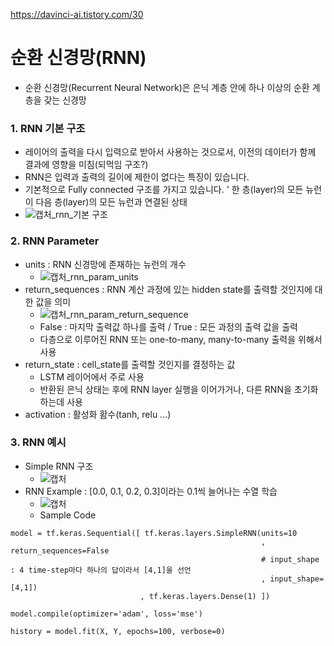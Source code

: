 https://davinci-ai.tistory.com/30

# 순환 신경망(RNN)
- 순환 신경망(Recurrent Neural Network)은 은닉 계층 안에 하나 이상의 순환 계층을 갖는 신경망

### 1. RNN 기본 구조
  - 레이어의 출력을 다시 입력으로 받아서 사용하는 것으로서, 이전의 데이터가 함께 결과에 영향을 미침(되먹임 구조?)
  - RNN은 입력과 출력의 길이에 제한이 없다는 특징이 있습니다. 
  - 기본적으로 Fully connected 구조를 가지고 있습니다.
    ' 한 층(layer)의 모든 뉴런이 다음 층(layer)의 모든 뉴런과 연결된 상태
  - ![캡처_rnn_기본 구조](https://user-images.githubusercontent.com/43491168/143860078-709bd79c-1563-46a5-927f-e67b965208bd.PNG)

### 2. RNN Parameter
- units : RNN 신경망에 존재하는 뉴런의 개수
  - ![캡처_rnn_param_units](https://user-images.githubusercontent.com/43491168/143864947-5efc777f-eb97-4e0d-9434-c3125ea6c0d7.PNG)
- return_sequences : RNN 계산 과정에 있는 hidden state를 출력할 것인지에 대한 값을 의미
  - ![캡처_rnn_param_return_sequence](https://user-images.githubusercontent.com/43491168/143865151-daa30968-620f-4650-aad5-2660ded919f1.PNG)
  - False : 마지막 출력값 하나를 출력 / True : 모든 과정의 출력 값을 출력
  - 다층으로 이루어진 RNN 또는 one-to-many, many-to-many 출력을 위해서 사용
- return_state : cell_state를 출력할 것인지를 결정하는 값
  - LSTM 레이어에서 주로 사용
  - 반환된 은닉 상태는 후에 RNN layer 실행을 이어가거나, 다른 RNN을 초기화하는데 사용
- activation : 활성화 홤수(tanh, relu ...)

### 3. RNN 예시
- Simple RNN 구조
  - ![캡처](https://user-images.githubusercontent.com/43491168/143870479-866d9167-a983-4255-9599-acc97964141a.PNG)
- RNN Example : [0.0, 0.1, 0.2, 0.3]이라는 0.1씩 늘어나는 수열 학습
  - ![캡처](https://user-images.githubusercontent.com/43491168/143872615-4d2f2ac2-a6f0-4ad8-9316-8c62e90909f9.PNG)
  - Sample Code
```
model = tf.keras.Sequential([ tf.keras.layers.SimpleRNN(units=10
                                                        , return_sequences=False
                                                        # input_shape : 4 time-step마다 하나의 답이라서 [4,1]을 선언
                                                        , input_shape=[4,1])
                             , tf.keras.layers.Dense(1) ]) 

model.compile(optimizer='adam', loss='mse') 

history = model.fit(X, Y, epochs=100, verbose=0)
```
